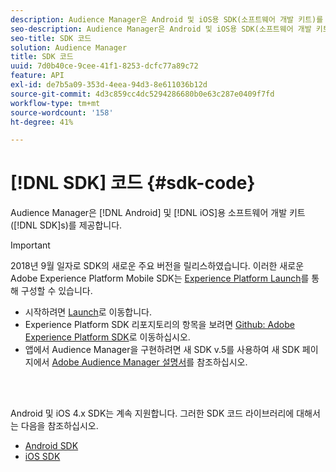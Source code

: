 ```yaml
---
description: Audience Manager은 Android 및 iOS용 SDK(소프트웨어 개발 키트)를 제공합니다.
seo-description: Audience Manager은 Android 및 iOS용 SDK(소프트웨어 개발 키트)를 제공합니다.
seo-title: SDK 코드
solution: Audience Manager
title: SDK 코드
uuid: 7d0b40ce-9cee-41f1-8253-dcfc77a89c72
feature: API
exl-id: de7b5a09-353d-4eea-94d3-8e611036b12d
source-git-commit: 4d3c859cc4dc5294286680b0e63c287e0409f7fd
workflow-type: tm+mt
source-wordcount: '158'
ht-degree: 41%

---
```


# [!DNL SDK] 코드 {#sdk-code}

Audience Manager은 [!DNL Android] 및 [!DNL iOS]용 소프트웨어 개발 키트([!DNL SDK]s)를 제공합니다.

>[!IMPORTANT]
>
>2018년 9월 일자로 SDK의 새로운 주요 버전을 릴리스하였습니다. 이러한 새로운 Adobe Experience Platform Mobile SDK는 [Experience Platform Launch](https://www.adobe.com/experience-platform/launch.html)를 통해 구성할 수 있습니다.

* 시작하려면 [Launch](https://launch.adobe.com/)로 이동합니다.
* Experience Platform SDK 리포지토리의 항목을 보려면 [Github: Adobe Experience Platform SDK](https://github.com/Adobe-Marketing-Cloud/acp-sdks)로 이동하십시오.
* 앱에서 Audience Manager을 구현하려면 새 SDK v.5를 사용하여 새 SDK 페이지에서 [Adobe Audience Manager 설명서](https://aep-sdks.gitbook.io/docs/using-mobile-extensions/adobe-audience-manager)를 참조하십시오.

<br> 

Android 및 iOS 4.x SDK는 계속 지원합니다. 그러한 SDK 코드 라이브러리에 대해서는 다음을 참조하십시오.

* [Android SDK](https://docs.adobe.com/content/help/en/mobile-services/android/overview.html)
* [iOS SDK](https://docs.adobe.com/content/help/en/mobile-services/ios/overview.html)
